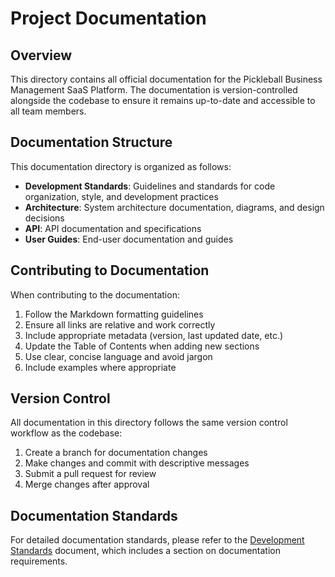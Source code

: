 # Project Documentation

## Overview

This directory contains all official documentation for the Pickleball Business Management SaaS Platform. The documentation is version-controlled alongside the codebase to ensure it remains up-to-date and accessible to all team members.

## Documentation Structure

This documentation directory is organized as follows:

- **Development Standards**: Guidelines and standards for code organization, style, and development practices
- **Architecture**: System architecture documentation, diagrams, and design decisions
- **API**: API documentation and specifications
- **User Guides**: End-user documentation and guides

## Contributing to Documentation

When contributing to the documentation:

1. Follow the Markdown formatting guidelines
2. Ensure all links are relative and work correctly
3. Include appropriate metadata (version, last updated date, etc.)
4. Update the Table of Contents when adding new sections
5. Use clear, concise language and avoid jargon
6. Include examples where appropriate

## Version Control

All documentation in this directory follows the same version control workflow as the codebase:

1. Create a branch for documentation changes
2. Make changes and commit with descriptive messages
3. Submit a pull request for review
4. Merge changes after approval

## Documentation Standards

For detailed documentation standards, please refer to the [Development Standards](./DevelopmentStandards.md) document, which includes a section on documentation requirements.